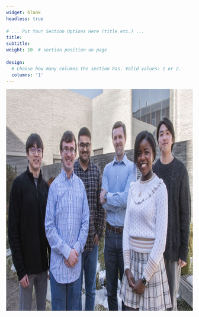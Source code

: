 ```yaml
---
widget: blank
headless: true

# ... Put Your Section Options Here (title etc.) ...
title:
subtitle:
weight: 10  # section position on page

design:
  # Choose how many columns the section has. Valid values: 1 or 2.
  columns: '1'
---
```


<img src="Kingsbury_group_spring_2024.jpg" alt="Group picture" width="2000" height="600" class="center">
